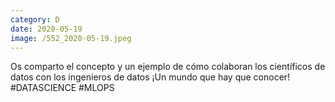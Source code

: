 ```yaml
--- 
category: D 
date: 2020-05-19 
image: /552_2020-05-19.jpeg 
--- 
```


Os comparto el concepto y un ejemplo de cómo colaboran los científicos de datos con los ingenieros de datos ¡Un mundo que hay que conocer! #DATASCIENCE #MLOPS